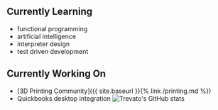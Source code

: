 ## Currently Learning
- functional programming
- artificial intelligence
- interpreter design
- test driven development

## Currently Working On
- [3D Printing Community]({{ site.baseurl }}{% link /printing.md %})
- Quickbooks desktop integration
![Trevato's GitHub stats](https://github-statistics-trevato.vercel.app/api?username=trevato&show_icons=true&theme=radical)
